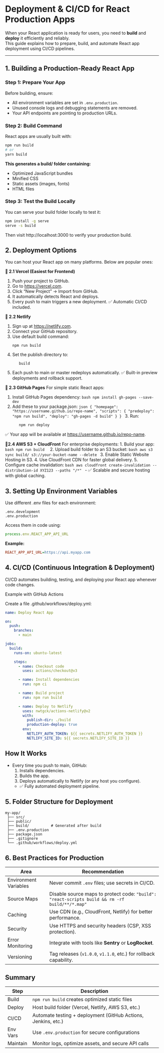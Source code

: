 # Deployment & CI/CD for React Production Apps

When your React application is ready for users, you need to **build** and **deploy** it efficiently and reliably.  
This guide explains how to prepare, build, and automate React app deployment using CI/CD pipelines.

---

##  1. Building a Production-Ready React App

### Step 1: Prepare Your App
Before building, ensure:
- All environment variables are set in `.env.production`.
- Unused console logs and debugging statements are removed.
- Your API endpoints are pointing to production URLs.

### Step 2: Build Command
React apps are usually built with:
```bash
npm run build
# or
yarn build
```
**This generates a build/ folder containing:**
  - Optimized JavaScript bundles
  - Minified CSS
  - Static assets (images, fonts)
  - HTML files

### Step 3: Test the Build Locally

You can serve your build folder locally to test it:
```bash
npm install -g serve
serve -s build
```
Then visit http://localhost:3000 to verify your production build.

## 2. Deployment Options

You can host your React app on many platforms. Below are popular ones:

**🔹 2.1 Vercel (Easiest for Frontend)**
  1. Push your project to GitHub.
  2. Go to https://vercel.com.
  3. Click “New Project” → Import from GitHub.
  4. It automatically detects React and deploys.
  5. Every push to main triggers a new deployment.
✅ Automatic CI/CD included.

**🔹 2.2 Netlify**
  1. Sign up at https://netlify.com.
  2. Connect your GitHub repository.
  3. Use default build command:
     ```arduino
     npm run build
     ```
  4. Set the publish directory to:
     ```nginx
        build
     ```
  5. Each push to main or master redeploys automatically.
  ✅ Built-in preview deployments and rollback support.

  **🔹 2.3 GitHub Pages**
  For simple static React apps:
   1. Install GitHub Pages dependency:
    ```bash
      npm install gh-pages --save-dev
    ```
   2. Add these to your package.json:
    ```json
      {
       "homepage": "https://username.github.io/repo-name",
       "scripts": {
         "predeploy": "npm run build",
         "deploy": "gh-pages -d build"
         }
      }
    ```
    3. Run:
      ```bash
         npm run deploy
       ```
   ✅ Your app will be available at https://username.github.io/repo-name.

  **🔹2.4 AWS S3 + CloudFront**
  For enterprise deployments:
    1. Build your app:
      ```bash
        npm run build 
      ```
    2. Upload build folder to an S3 bucket:
    ```bash
      aws s3 sync build/ s3://your-bucket-name --delete
    ```
    3. Enable Static Website Hosting in S3.
    4. Use CloudFront CDN for faster global delivery.
    5. Configure cache invalidation:
    ```bash
      aws cloudfront create-invalidation --distribution-id XYZ123 --paths "/*"
    ```
     - ✅ Scalable and secure hosting with global caching.

## 3. Setting Up Environment Variables

Use different .env files for each environment:
```env
.env.development
.env.production
```
Access them in code using:
```js
process.env.REACT_APP_API_URL
```
**Example:**
```ini
REACT_APP_API_URL=https://api.myapp.com
```

## 4. CI/CD (Continuous Integration & Deployment)

CI/CD automates building, testing, and deploying your React app whenever code changes.

Example with GitHub Actions

Create a file .github/workflows/deploy.yml:
```yaml
name: Deploy React App

on:
  push:
    branches:
      - main

jobs:
  build:
    runs-on: ubuntu-latest

    steps:
      - name: Checkout code
        uses: actions/checkout@v3

      - name: Install dependencies
        run: npm ci

      - name: Build project
        run: npm run build

      - name: Deploy to Netlify
        uses: nwtgck/actions-netlify@v2
        with:
          publish-dir: ./build
          production-deploy: true
        env:
          NETLIFY_AUTH_TOKEN: ${{ secrets.NETLIFY_AUTH_TOKEN }}
          NETLIFY_SITE_ID: ${{ secrets.NETLIFY_SITE_ID }}
```

## How It Works
  - Every time you push to main, GitHub:
     1. Installs dependencies.
     2. Builds the app.
     3. Deploys automatically to Netlify (or any host you configure).
     - ✅ Fully automated deployment pipeline.
 
## 5. Folder Structure for Deployment
```pgsql
my-app/
 ├── src/
 ├── public/
 ├── build/          # Generated after build
 ├── .env.production
 ├── package.json
 ├── .gitignore
 └── .github/workflows/deploy.yml
```

## 6. Best Practices for Production
| Area                  | Recommendation                                                                                 |
| --------------------- | ---------------------------------------------------------------------------------------------- |
| Environment Variables | Never commit `.env` files; use secrets in CI/CD.                                               |
| Source Maps           | Disable source maps to protect code: `"build": "react-scripts build && rm -rf build/**/*.map"` |
| Caching               | Use CDN (e.g., CloudFront, Netlify) for better performance.                                    |
| Security              | Use HTTPS and security headers (CSP, XSS protection).                                          |
| Error Monitoring      | Integrate with tools like **Sentry** or **LogRocket**.                                         |
| Versioning            | Tag releases (`v1.0.0`, `v1.1.0`, etc.) for rollback capability.                               |

## Summary
| Step        | Description                                                   |
| ----------- | ------------------------------------------------------------- |
|  Build   | `npm run build` creates optimized static files                |
|  Deploy   | Host build folder (Vercel, Netlify, AWS S3, etc.)             |
|  CI/CD    | Automate testing + deployment (GitHub Actions, Jenkins, etc.) |
|  Env Vars | Use `.env.production` for secure configurations               |
|  Maintain | Monitor logs, optimize assets, and secure API calls           |
